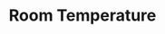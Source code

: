 ---
title: Room Temperature
type: temperature
particle:
  event: temperature
  deviceID: 380042001547343433313338
  accessToken: 9868eab355198c88316c282ec1ad4bff03671278
  triggerFunction: getTemp
---